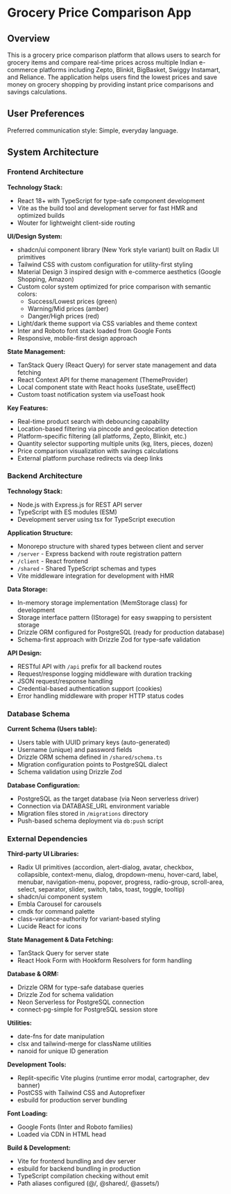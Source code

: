 # Grocery Price Comparison App

## Overview

This is a grocery price comparison platform that allows users to search for grocery items and compare real-time prices across multiple Indian e-commerce platforms including Zepto, Blinkit, BigBasket, Swiggy Instamart, and Reliance. The application helps users find the lowest prices and save money on grocery shopping by providing instant price comparisons and savings calculations.

## User Preferences

Preferred communication style: Simple, everyday language.

## System Architecture

### Frontend Architecture

**Technology Stack:**
- React 18+ with TypeScript for type-safe component development
- Vite as the build tool and development server for fast HMR and optimized builds
- Wouter for lightweight client-side routing

**UI/Design System:**
- shadcn/ui component library (New York style variant) built on Radix UI primitives
- Tailwind CSS with custom configuration for utility-first styling
- Material Design 3 inspired design with e-commerce aesthetics (Google Shopping, Amazon)
- Custom color system optimized for price comparison with semantic colors:
  - Success/Lowest prices (green)
  - Warning/Mid prices (amber)
  - Danger/High prices (red)
- Light/dark theme support via CSS variables and theme context
- Inter and Roboto font stack loaded from Google Fonts
- Responsive, mobile-first design approach

**State Management:**
- TanStack Query (React Query) for server state management and data fetching
- React Context API for theme management (ThemeProvider)
- Local component state with React hooks (useState, useEffect)
- Custom toast notification system via useToast hook

**Key Features:**
- Real-time product search with debouncing capability
- Location-based filtering via pincode and geolocation detection
- Platform-specific filtering (all platforms, Zepto, Blinkit, etc.)
- Quantity selector supporting multiple units (kg, liters, pieces, dozen)
- Price comparison visualization with savings calculations
- External platform purchase redirects via deep links

### Backend Architecture

**Technology Stack:**
- Node.js with Express.js for REST API server
- TypeScript with ES modules (ESM)
- Development server using tsx for TypeScript execution

**Application Structure:**
- Monorepo structure with shared types between client and server
- `/server` - Express backend with route registration pattern
- `/client` - React frontend
- `/shared` - Shared TypeScript schemas and types
- Vite middleware integration for development with HMR

**Data Storage:**
- In-memory storage implementation (MemStorage class) for development
- Storage interface pattern (IStorage) for easy swapping to persistent storage
- Drizzle ORM configured for PostgreSQL (ready for production database)
- Schema-first approach with Drizzle Zod for type-safe validation

**API Design:**
- RESTful API with `/api` prefix for all backend routes
- Request/response logging middleware with duration tracking
- JSON request/response handling
- Credential-based authentication support (cookies)
- Error handling middleware with proper HTTP status codes

### Database Schema

**Current Schema (Users table):**
- Users table with UUID primary keys (auto-generated)
- Username (unique) and password fields
- Drizzle ORM schema defined in `/shared/schema.ts`
- Migration configuration points to PostgreSQL dialect
- Schema validation using Drizzle Zod

**Database Configuration:**
- PostgreSQL as the target database (via Neon serverless driver)
- Connection via DATABASE_URL environment variable
- Migration files stored in `/migrations` directory
- Push-based schema deployment via `db:push` script

### External Dependencies

**Third-party UI Libraries:**
- Radix UI primitives (accordion, alert-dialog, avatar, checkbox, collapsible, context-menu, dialog, dropdown-menu, hover-card, label, menubar, navigation-menu, popover, progress, radio-group, scroll-area, select, separator, slider, switch, tabs, toast, toggle, tooltip)
- shadcn/ui component system
- Embla Carousel for carousels
- cmdk for command palette
- class-variance-authority for variant-based styling
- Lucide React for icons

**State Management & Data Fetching:**
- TanStack Query for server state
- React Hook Form with Hookform Resolvers for form handling

**Database & ORM:**
- Drizzle ORM for type-safe database queries
- Drizzle Zod for schema validation
- Neon Serverless for PostgreSQL connection
- connect-pg-simple for PostgreSQL session store

**Utilities:**
- date-fns for date manipulation
- clsx and tailwind-merge for className utilities
- nanoid for unique ID generation

**Development Tools:**
- Replit-specific Vite plugins (runtime error modal, cartographer, dev banner)
- PostCSS with Tailwind CSS and Autoprefixer
- esbuild for production server bundling

**Font Loading:**
- Google Fonts (Inter and Roboto families)
- Loaded via CDN in HTML head

**Build & Development:**
- Vite for frontend bundling and dev server
- esbuild for backend bundling in production
- TypeScript compilation checking without emit
- Path aliases configured (@/, @shared/, @assets/)